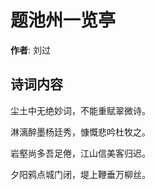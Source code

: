 # 题池州一览亭

**作者**: 刘过

## 诗词内容

尘土中无绝妙词，不能重赋翠微诗。

淋漓醉墨杨廷秀，慷慨悲吟杜牧之。

岩壑尚多吾足倦，江山信美客归迟。

夕阳鸦点城门闭，堤上鞭垂万柳丝。

